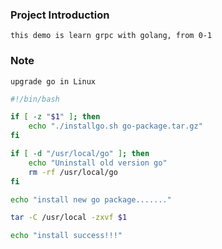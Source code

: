 ### Project Introduction

    this demo is learn grpc with golang, from 0-1

### Note

    upgrade go in Linux
```bash
#!/bin/bash

if [ -z "$1" ]; then
    echo "./installgo.sh go-package.tar.gz"
fi

if [ -d "/usr/local/go" ]; then
    echo "Uninstall old version go"
    rm -rf /usr/local/go
fi

echo "install new go package......."

tar -C /usr/local -zxvf $1 

echo "install success!!!" 
```